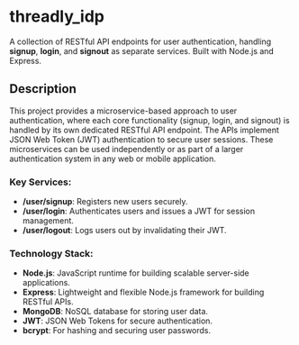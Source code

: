 # threadly_idp

A collection of RESTful API endpoints for user authentication, handling **signup**, **login**, and **signout** as separate services. Built with Node.js and Express.
 
## Description

This project provides a microservice-based approach to user authentication, where each core functionality (signup, login, and signout) is handled by its own dedicated RESTful API endpoint. The APIs implement JSON Web Token (JWT) authentication to secure user sessions. These microservices can be used independently or as part of a larger authentication system in any web or mobile application.

### Key Services:
- **/user/signup**: Registers new users securely.
- **/user/login**: Authenticates users and issues a JWT for session management.
- **/user/logout**: Logs users out by invalidating their JWT.

### Technology Stack:
- **Node.js**: JavaScript runtime for building scalable server-side applications.
- **Express**: Lightweight and flexible Node.js framework for building RESTful APIs.
- **MongoDB**: NoSQL database for storing user data.
- **JWT**: JSON Web Tokens for secure authentication.
- **bcrypt**: For hashing and securing user passwords.

